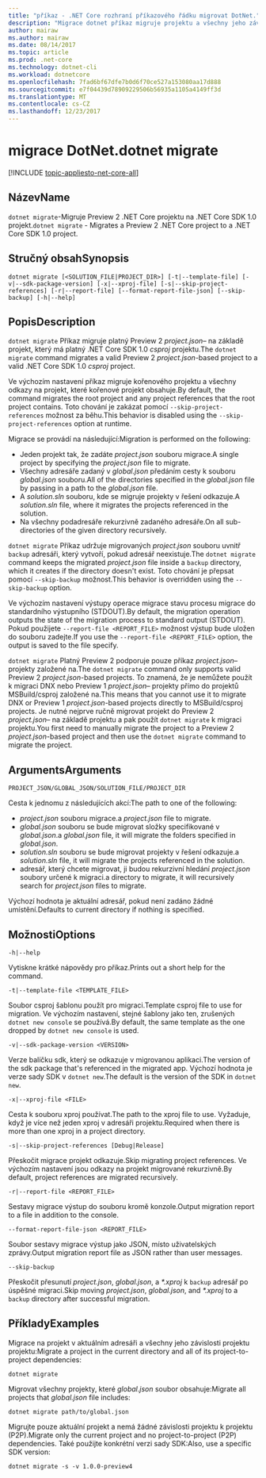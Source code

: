 ```yaml
---
title: "příkaz - .NET Core rozhraní příkazového řádku migrovat DotNet."
description: "Migrace dotnet příkaz migruje projektu a všechny jeho závislé součásti."
author: mairaw
ms.author: mairaw
ms.date: 08/14/2017
ms.topic: article
ms.prod: .net-core
ms.technology: dotnet-cli
ms.workload: dotnetcore
ms.openlocfilehash: 7fad6bf67dfe7b0d6f70ce527a153080aa17d888
ms.sourcegitcommit: e7f04439d78909229506b56935a1105a4149ff3d
ms.translationtype: MT
ms.contentlocale: cs-CZ
ms.lasthandoff: 12/23/2017
---
```

# <a name="dotnet-migrate"></a><span data-ttu-id="5de69-103">migrace DotNet.</span><span class="sxs-lookup"><span data-stu-id="5de69-103">dotnet migrate</span></span>

[!INCLUDE [topic-appliesto-net-core-all](../../../includes/topic-appliesto-net-core-all.md)]

## <a name="name"></a><span data-ttu-id="5de69-104">Název</span><span class="sxs-lookup"><span data-stu-id="5de69-104">Name</span></span>

<span data-ttu-id="5de69-105">`dotnet migrate`-Migruje Preview 2 .NET Core projektu na .NET Core SDK 1.0 projekt.</span><span class="sxs-lookup"><span data-stu-id="5de69-105">`dotnet migrate` - Migrates a Preview 2 .NET Core project to a .NET Core SDK 1.0 project.</span></span>

## <a name="synopsis"></a><span data-ttu-id="5de69-106">Stručný obsah</span><span class="sxs-lookup"><span data-stu-id="5de69-106">Synopsis</span></span>

`dotnet migrate [<SOLUTION_FILE|PROJECT_DIR>] [-t|--template-file] [-v|--sdk-package-version] [-x|--xproj-file] [-s|--skip-project-references] [-r|--report-file] [--format-report-file-json] [--skip-backup] [-h|--help]`

## <a name="description"></a><span data-ttu-id="5de69-107">Popis</span><span class="sxs-lookup"><span data-stu-id="5de69-107">Description</span></span>

<span data-ttu-id="5de69-108">`dotnet migrate` Příkaz migruje platný Preview 2 *project.json*– na základě projekt, který má platný .NET Core SDK 1.0 *csproj* projektu.</span><span class="sxs-lookup"><span data-stu-id="5de69-108">The `dotnet migrate` command migrates a valid Preview 2 *project.json*-based project to a valid .NET Core SDK 1.0 *csproj* project.</span></span> 

<span data-ttu-id="5de69-109">Ve výchozím nastavení příkaz migruje kořenového projektu a všechny odkazy na projekt, které kořenové projekt obsahuje.</span><span class="sxs-lookup"><span data-stu-id="5de69-109">By default, the command migrates the root project and any project references that the root project contains.</span></span> <span data-ttu-id="5de69-110">Toto chování je zakázat pomocí `--skip-project-references` možnost za běhu.</span><span class="sxs-lookup"><span data-stu-id="5de69-110">This behavior is disabled using the `--skip-project-references` option at runtime.</span></span> 

<span data-ttu-id="5de69-111">Migrace se provádí na následující:</span><span class="sxs-lookup"><span data-stu-id="5de69-111">Migration is performed on the following:</span></span>

* <span data-ttu-id="5de69-112">Jeden projekt tak, že zadáte *project.json* souboru migrace.</span><span class="sxs-lookup"><span data-stu-id="5de69-112">A single project by specifying the *project.json* file to migrate.</span></span>
* <span data-ttu-id="5de69-113">Všechny adresáře zadaný v *global.json* předáním cesty k souboru *global.json* souboru.</span><span class="sxs-lookup"><span data-stu-id="5de69-113">All of the directories specified in the *global.json* file by passing in a path to the *global.json* file.</span></span>
* <span data-ttu-id="5de69-114">A *solution.sln* souboru, kde se migruje projekty v řešení odkazuje.</span><span class="sxs-lookup"><span data-stu-id="5de69-114">A *solution.sln* file, where it migrates the projects referenced in the solution.</span></span>
* <span data-ttu-id="5de69-115">Na všechny podadresáře rekurzivně zadaného adresáře.</span><span class="sxs-lookup"><span data-stu-id="5de69-115">On all sub-directories of the given directory recursively.</span></span>

<span data-ttu-id="5de69-116">`dotnet migrate` Příkaz udržuje migrovaných *project.json* souboru uvnitř `backup` adresáři, který vytvoří, pokud adresář neexistuje.</span><span class="sxs-lookup"><span data-stu-id="5de69-116">The `dotnet migrate` command keeps the migrated *project.json* file inside a `backup` directory, which it creates if the directory doesn't exist.</span></span> <span data-ttu-id="5de69-117">Toto chování je přepsat pomocí `--skip-backup` možnost.</span><span class="sxs-lookup"><span data-stu-id="5de69-117">This behavior is overridden using the `--skip-backup` option.</span></span>

<span data-ttu-id="5de69-118">Ve výchozím nastavení výstupy operace migrace stavu procesu migrace do standardního výstupního (STDOUT).</span><span class="sxs-lookup"><span data-stu-id="5de69-118">By default, the migration operation outputs the state of the migration process to standard output (STDOUT).</span></span> <span data-ttu-id="5de69-119">Pokud použijete `--report-file <REPORT_FILE>` možnost výstup bude uložen do souboru zadejte.</span><span class="sxs-lookup"><span data-stu-id="5de69-119">If you use the `--report-file <REPORT_FILE>` option, the output is saved to the file specify.</span></span> 

<span data-ttu-id="5de69-120">`dotnet migrate` Platný Preview 2 podporuje pouze příkaz *project.json*– projekty založené na.</span><span class="sxs-lookup"><span data-stu-id="5de69-120">The `dotnet migrate` command only supports valid Preview 2 *project.json*-based projects.</span></span> <span data-ttu-id="5de69-121">To znamená, že je nemůžete použít k migraci DNX nebo Preview 1 *project.json*– projekty přímo do projektů MSBuild/csproj založené na.</span><span class="sxs-lookup"><span data-stu-id="5de69-121">This means that you cannot use it to migrate DNX or Preview 1 *project.json*-based projects directly to MSBuild/csproj projects.</span></span> <span data-ttu-id="5de69-122">Je nutné nejprve ručně migrovat projekt do Preview 2 *project.json*– na základě projektu a pak použít `dotnet migrate` k migraci projektu.</span><span class="sxs-lookup"><span data-stu-id="5de69-122">You first need to manually migrate the project to a Preview 2 *project.json*-based project and then use the `dotnet migrate` command to migrate the project.</span></span>

## <a name="arguments"></a><span data-ttu-id="5de69-123">Arguments</span><span class="sxs-lookup"><span data-stu-id="5de69-123">Arguments</span></span>

`PROJECT_JSON/GLOBAL_JSON/SOLUTION_FILE/PROJECT_DIR`

<span data-ttu-id="5de69-124">Cesta k jednomu z následujících akcí:</span><span class="sxs-lookup"><span data-stu-id="5de69-124">The path to one of the following:</span></span>

* <span data-ttu-id="5de69-125">*project.json* souboru migrace.</span><span class="sxs-lookup"><span data-stu-id="5de69-125">a *project.json* file to migrate.</span></span>
* <span data-ttu-id="5de69-126">*global.json* souboru se bude migrovat složky specifikované v *global.json*.</span><span class="sxs-lookup"><span data-stu-id="5de69-126">a *global.json* file, it will migrate the folders specified in *global.json*.</span></span>
* <span data-ttu-id="5de69-127">*solution.sln* souboru se bude migrovat projekty v řešení odkazuje.</span><span class="sxs-lookup"><span data-stu-id="5de69-127">a *solution.sln* file, it will migrate the projects referenced in the solution.</span></span>
* <span data-ttu-id="5de69-128">adresář, který chcete migrovat, ji budou rekurzivní hledání *project.json* soubory určené k migraci.</span><span class="sxs-lookup"><span data-stu-id="5de69-128">a directory to migrate, it will recursively search for *project.json* files to migrate.</span></span>

<span data-ttu-id="5de69-129">Výchozí hodnota je aktuální adresář, pokud není zadáno žádné umístění.</span><span class="sxs-lookup"><span data-stu-id="5de69-129">Defaults to current directory if nothing is specified.</span></span>

## <a name="options"></a><span data-ttu-id="5de69-130">Možnosti</span><span class="sxs-lookup"><span data-stu-id="5de69-130">Options</span></span>

`-h|--help`

<span data-ttu-id="5de69-131">Vytiskne krátké nápovědy pro příkaz.</span><span class="sxs-lookup"><span data-stu-id="5de69-131">Prints out a short help for the command.</span></span>

`-t|--template-file <TEMPLATE_FILE>`

<span data-ttu-id="5de69-132">Soubor csproj šablonu použít pro migraci.</span><span class="sxs-lookup"><span data-stu-id="5de69-132">Template csproj file to use for migration.</span></span> <span data-ttu-id="5de69-133">Ve výchozím nastavení, stejné šablony jako ten, zrušených `dotnet new console` se používá.</span><span class="sxs-lookup"><span data-stu-id="5de69-133">By default, the same template as the one dropped by `dotnet new console` is used.</span></span>

`-v|--sdk-package-version <VERSION>`

<span data-ttu-id="5de69-134">Verze balíčku sdk, který se odkazuje v migrovanou aplikaci.</span><span class="sxs-lookup"><span data-stu-id="5de69-134">The version of the sdk package that's referenced in the migrated app.</span></span> <span data-ttu-id="5de69-135">Výchozí hodnota je verze sady SDK v `dotnet new`.</span><span class="sxs-lookup"><span data-stu-id="5de69-135">The default is the version of the SDK in `dotnet new`.</span></span>

`-x|--xproj-file <FILE>`

<span data-ttu-id="5de69-136">Cesta k souboru xproj používat.</span><span class="sxs-lookup"><span data-stu-id="5de69-136">The path to the xproj file to use.</span></span> <span data-ttu-id="5de69-137">Vyžaduje, když je více než jeden xproj v adresáři projektu.</span><span class="sxs-lookup"><span data-stu-id="5de69-137">Required when there is more than one xproj in a project directory.</span></span>

`-s|--skip-project-references [Debug|Release]`

<span data-ttu-id="5de69-138">Přeskočit migrace projekt odkazuje.</span><span class="sxs-lookup"><span data-stu-id="5de69-138">Skip migrating project references.</span></span> <span data-ttu-id="5de69-139">Ve výchozím nastavení jsou odkazy na projekt migrované rekurzivně.</span><span class="sxs-lookup"><span data-stu-id="5de69-139">By default, project references are migrated recursively.</span></span>

`-r|--report-file <REPORT_FILE>`

<span data-ttu-id="5de69-140">Sestavy migrace výstup do souboru kromě konzole.</span><span class="sxs-lookup"><span data-stu-id="5de69-140">Output migration report to a file in addition to the console.</span></span>

`--format-report-file-json <REPORT_FILE>`

<span data-ttu-id="5de69-141">Soubor sestavy migrace výstup jako JSON, místo uživatelských zprávy.</span><span class="sxs-lookup"><span data-stu-id="5de69-141">Output migration report file as JSON rather than user messages.</span></span>

`--skip-backup`

<span data-ttu-id="5de69-142">Přeskočit přesunutí *project.json*, *global.json*, a  *\*.xproj* k `backup` adresář po úspěšné migraci.</span><span class="sxs-lookup"><span data-stu-id="5de69-142">Skip moving *project.json*, *global.json*, and *\*.xproj* to a `backup` directory after successful migration.</span></span>

## <a name="examples"></a><span data-ttu-id="5de69-143">Příklady</span><span class="sxs-lookup"><span data-stu-id="5de69-143">Examples</span></span>

<span data-ttu-id="5de69-144">Migrace na projekt v aktuálním adresáři a všechny jeho závislosti projektu projektu:</span><span class="sxs-lookup"><span data-stu-id="5de69-144">Migrate a project in the current directory and all of its project-to-project dependencies:</span></span>

`dotnet migrate`

<span data-ttu-id="5de69-145">Migrovat všechny projekty, které *global.json* soubor obsahuje:</span><span class="sxs-lookup"><span data-stu-id="5de69-145">Migrate all projects that *global.json* file includes:</span></span>

`dotnet migrate path/to/global.json`

<span data-ttu-id="5de69-146">Migrujte pouze aktuální projekt a nemá žádné závislosti projektu k projektu (P2P).</span><span class="sxs-lookup"><span data-stu-id="5de69-146">Migrate only the current project and no project-to-project (P2P) dependencies.</span></span> <span data-ttu-id="5de69-147">Také použijte konkrétní verzi sady SDK:</span><span class="sxs-lookup"><span data-stu-id="5de69-147">Also, use a specific SDK version:</span></span>

`dotnet migrate -s -v 1.0.0-preview4`
